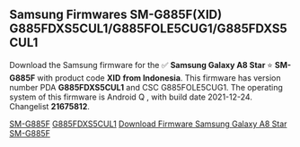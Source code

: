 <h2>Samsung Firmwares SM-G885F(XID) G885FDXS5CUL1/G885FOLE5CUG1/G885FDXS5CUL1</h2>
Download the Samsung firmware for the ✅ <strong>Samsung Galaxy A8 Star </strong> ⭐ <strong>SM-G885F</strong> with product code <strong>XID</strong> <strong> from Indonesia</strong>. This firmware has version number PDA <strong>G885FDXS5CUL1</strong> and CSC G885FOLE5CUG1. The operating system of this firmware is Android Q , with build date 2021-12-24. Changelist <strong>21675812</strong>.

[SM-G885F](https://samfirm.shop/samsung/model/SM-G885F)
[G885FDXS5CUL1](https://samfirm.shop/samsung/pda/G885FDXS5CUL1)
[Download Firmware Samsung Galaxy A8 Star SM-G885F](https://samfirm.shop/samsung/firmware/485316)
